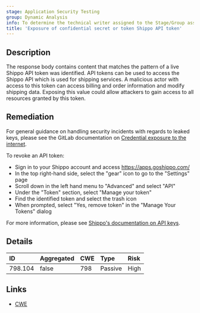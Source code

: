 ```yaml
---
stage: Application Security Testing
group: Dynamic Analysis
info: To determine the technical writer assigned to the Stage/Group associated with this page, see https://handbook.gitlab.com/handbook/product/ux/technical-writing/#assignments
title: 'Exposure of confidential secret or token Shippo API token'
---
```


## Description

The response body contains content that matches the pattern of a live Shippo API token was identified. API tokens can be used to access the Shippo API which is used for shipping services. A malicious actor with access to this token can access billing and order information and modify shipping data.
Exposing this value could allow attackers to gain access to all resources granted by this token.

## Remediation

For general guidance on handling security incidents with regards to leaked keys, please see the GitLab documentation on [Credential exposure to the internet](../../../../../security/responding_to_security_incidents.md#credential-exposure-to-public-internet). 

To revoke an API token:

- Sign in to your Shippo account and access <https://apps.goshippo.com/>
- In the top right-hand side, select the "gear" icon to go to the "Settings" page
- Scroll down in the left hand menu to "Advanced" and select "API"
- Under the "Token" section, select "Manage your token"
- Find the identified token and select the trash icon
- When prompted, select "Yes, remove token" in the "Manage Your Tokens" dialog

For more information, please see [Shippo's documentation on API keys](https://portal.goshippo.com/api-config/api).

## Details

| ID | Aggregated | CWE | Type | Risk |
|:---|:-----------|:----|:-----|:-----|
| 798.104 | false | 798 | Passive | High |

## Links

- [CWE](https://cwe.mitre.org/data/definitions/798.html)
